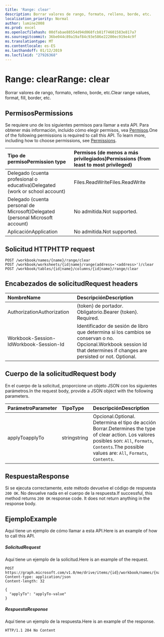 ```yaml
---
title: 'Range: clear'
description: Borrar valores de rango, formato, relleno, borde, etc.
localization_priority: Normal
author: lumine2008
ms.prod: excel
ms.openlocfilehash: 00dfabae88554d94d068fcb81f74601583e817a7
ms.sourcegitcommit: 36be044c89a19af84c93e586e22200ec919e4c9f
ms.translationtype: MT
ms.contentlocale: es-ES
ms.lasthandoff: 01/12/2019
ms.locfileid: "27926368"
---
```

# <a name="range-clear"></a><span data-ttu-id="f6048-103">Range: clear</span><span class="sxs-lookup"><span data-stu-id="f6048-103">Range: clear</span></span>

<span data-ttu-id="f6048-104">Borrar valores de rango, formato, relleno, borde, etc.</span><span class="sxs-lookup"><span data-stu-id="f6048-104">Clear range values, format, fill, border, etc.</span></span>
## <a name="permissions"></a><span data-ttu-id="f6048-105">Permisos</span><span class="sxs-lookup"><span data-stu-id="f6048-105">Permissions</span></span>
<span data-ttu-id="f6048-p101">Se requiere uno de los siguientes permisos para llamar a esta API. Para obtener más información, incluido cómo elegir permisos, vea [Permisos](/graph/permissions-reference).</span><span class="sxs-lookup"><span data-stu-id="f6048-p101">One of the following permissions is required to call this API. To learn more, including how to choose permissions, see [Permissions](/graph/permissions-reference).</span></span>

|<span data-ttu-id="f6048-108">Tipo de permiso</span><span class="sxs-lookup"><span data-stu-id="f6048-108">Permission type</span></span>      | <span data-ttu-id="f6048-109">Permisos (de menos a más privilegiados)</span><span class="sxs-lookup"><span data-stu-id="f6048-109">Permissions (from least to most privileged)</span></span>              |
|:--------------------|:---------------------------------------------------------|
|<span data-ttu-id="f6048-110">Delegado (cuenta profesional o educativa)</span><span class="sxs-lookup"><span data-stu-id="f6048-110">Delegated (work or school account)</span></span> | <span data-ttu-id="f6048-111">Files.ReadWrite</span><span class="sxs-lookup"><span data-stu-id="f6048-111">Files.ReadWrite</span></span>    |
|<span data-ttu-id="f6048-112">Delegado (cuenta personal de Microsoft)</span><span class="sxs-lookup"><span data-stu-id="f6048-112">Delegated (personal Microsoft account)</span></span> | <span data-ttu-id="f6048-113">No admitida.</span><span class="sxs-lookup"><span data-stu-id="f6048-113">Not supported.</span></span>    |
|<span data-ttu-id="f6048-114">Aplicación</span><span class="sxs-lookup"><span data-stu-id="f6048-114">Application</span></span> | <span data-ttu-id="f6048-115">No admitida.</span><span class="sxs-lookup"><span data-stu-id="f6048-115">Not supported.</span></span> |

## <a name="http-request"></a><span data-ttu-id="f6048-116">Solicitud HTTP</span><span class="sxs-lookup"><span data-stu-id="f6048-116">HTTP request</span></span>
<!-- { "blockType": "ignored" } -->
```http
POST /workbook/names/{name}/range/clear
POST /workbook/worksheets/{id|name}/range(address='<address>')/clear
POST /workbook/tables/{id|name}/columns/{id|name}/range/clear

```
## <a name="request-headers"></a><span data-ttu-id="f6048-117">Encabezados de solicitud</span><span class="sxs-lookup"><span data-stu-id="f6048-117">Request headers</span></span>
| <span data-ttu-id="f6048-118">Nombre</span><span class="sxs-lookup"><span data-stu-id="f6048-118">Name</span></span>       | <span data-ttu-id="f6048-119">Descripción</span><span class="sxs-lookup"><span data-stu-id="f6048-119">Description</span></span>|
|:---------------|:----------|
| <span data-ttu-id="f6048-120">Authorization</span><span class="sxs-lookup"><span data-stu-id="f6048-120">Authorization</span></span>  | <span data-ttu-id="f6048-p102">{token} de portador. Obligatorio.</span><span class="sxs-lookup"><span data-stu-id="f6048-p102">Bearer {token}. Required.</span></span> |
| <span data-ttu-id="f6048-123">Workbook-Session-Id</span><span class="sxs-lookup"><span data-stu-id="f6048-123">Workbook-Session-Id</span></span>  | <span data-ttu-id="f6048-p103">Identificador de sesión de libro que determina si los cambios se conservan o no. Opcional.</span><span class="sxs-lookup"><span data-stu-id="f6048-p103">Workbook session Id that determines if changes are persisted or not. Optional.</span></span>|

## <a name="request-body"></a><span data-ttu-id="f6048-126">Cuerpo de la solicitud</span><span class="sxs-lookup"><span data-stu-id="f6048-126">Request body</span></span>
<span data-ttu-id="f6048-127">En el cuerpo de la solicitud, proporcione un objeto JSON con los siguientes parámetros.</span><span class="sxs-lookup"><span data-stu-id="f6048-127">In the request body, provide a JSON object with the following parameters.</span></span>

| <span data-ttu-id="f6048-128">Parámetro</span><span class="sxs-lookup"><span data-stu-id="f6048-128">Parameter</span></span>    | <span data-ttu-id="f6048-129">Tipo</span><span class="sxs-lookup"><span data-stu-id="f6048-129">Type</span></span>   |<span data-ttu-id="f6048-130">Descripción</span><span class="sxs-lookup"><span data-stu-id="f6048-130">Description</span></span>|
|:---------------|:--------|:----------|
|<span data-ttu-id="f6048-131">applyTo</span><span class="sxs-lookup"><span data-stu-id="f6048-131">applyTo</span></span>|<span data-ttu-id="f6048-132">string</span><span class="sxs-lookup"><span data-stu-id="f6048-132">string</span></span>|<span data-ttu-id="f6048-133">Opcional.</span><span class="sxs-lookup"><span data-stu-id="f6048-133">Optional.</span></span> <span data-ttu-id="f6048-134">Determina el tipo de acción Borrar.</span><span class="sxs-lookup"><span data-stu-id="f6048-134">Determines the type of clear action.</span></span>  <span data-ttu-id="f6048-135">Los valores posibles son: `All`, `Formats`, `Contents`.</span><span class="sxs-lookup"><span data-stu-id="f6048-135">The possible values are: `All`, `Formats`, `Contents`.</span></span>|

## <a name="response"></a><span data-ttu-id="f6048-136">Respuesta</span><span class="sxs-lookup"><span data-stu-id="f6048-136">Response</span></span>

<span data-ttu-id="f6048-p105">Si se ejecuta correctamente, este método devuelve el código de respuesta `200 OK`. No devuelve nada en el cuerpo de la respuesta.</span><span class="sxs-lookup"><span data-stu-id="f6048-p105">If successful, this method returns `200 OK` response code. It does not return anything in the response body.</span></span>

## <a name="example"></a><span data-ttu-id="f6048-139">Ejemplo</span><span class="sxs-lookup"><span data-stu-id="f6048-139">Example</span></span>
<span data-ttu-id="f6048-140">Aquí tiene un ejemplo de cómo llamar a esta API.</span><span class="sxs-lookup"><span data-stu-id="f6048-140">Here is an example of how to call this API.</span></span>
##### <a name="request"></a><span data-ttu-id="f6048-141">Solicitud</span><span class="sxs-lookup"><span data-stu-id="f6048-141">Request</span></span>
<span data-ttu-id="f6048-142">Aquí tiene un ejemplo de la solicitud.</span><span class="sxs-lookup"><span data-stu-id="f6048-142">Here is an example of the request.</span></span>
<!-- {
  "blockType": "request",
  "name": "range_clear"
}-->
```http
POST https://graph.microsoft.com/v1.0/me/drive/items/{id}/workbook/names/{name}/range/clear
Content-type: application/json
Content-length: 32

{
  "applyTo": "applyTo-value"
}
```

##### <a name="response"></a><span data-ttu-id="f6048-143">Respuesta</span><span class="sxs-lookup"><span data-stu-id="f6048-143">Response</span></span>
<span data-ttu-id="f6048-144">Aquí tiene un ejemplo de la respuesta.</span><span class="sxs-lookup"><span data-stu-id="f6048-144">Here is an example of the response.</span></span> 
<!-- {
  "blockType": "response"
} -->
```http
HTTP/1.1 204 No Content
```

<!-- uuid: 8fcb5dbc-d5aa-4681-8e31-b001d5168d79
2015-10-25 14:57:30 UTC -->
<!-- {
  "type": "#page.annotation",
  "description": "Range: clear",
  "keywords": "",
  "section": "documentation",
  "tocPath": ""
}-->
